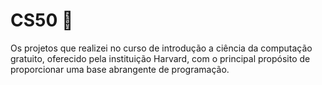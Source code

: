 # CS50 🚀
Os projetos que realizei no curso de introdução a ciência da computação gratuito, oferecido pela instituição Harvard, com o principal propósito de proporcionar uma base abrangente de programação. 
